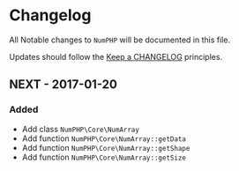 # Changelog

All Notable changes to `NumPHP` will be documented in this file.

Updates should follow the [Keep a CHANGELOG](http://keepachangelog.com/) principles.

## NEXT - 2017-01-20

### Added
- Add class `NumPHP\Core\NumArray`
- Add function `NumPHP\Core\NumArray::getData`
- Add function `NumPHP\Core\NumArray::getShape`
- Add function `NumPHP\Core\NumArray::getSize`

